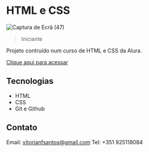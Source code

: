 # HTML e CSS

![Captura de Ecrã (47)](https://github.com/vitorianfonseca/AluraPlay/assets/113269524/57ffce37-fde6-4a88-9c62-71f49ba0c818)


> Iniciante

Projeto contruído num curso de HTML e CSS da Alura.

[Clique aqui para acessar](https://aluraplay-git-main-vitorianfonseca.vercel.app/)



## Tecnologias

- HTML
- CSS
- Git e Github

## Contato

Email: vitorianfsantos@gmail.com
Tel: +351 925118084
